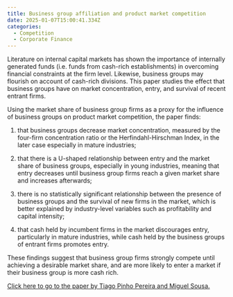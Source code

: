 ```yaml
---
title: Business group affiliation and product market competition
date: 2025-01-07T15:00:41.334Z
categories:
  - Competition
  - Corporate Finance
---
```

Literature on internal capital markets has shown the importance of internally generated funds (i.e. funds from cash-rich establishments) in overcoming financial constraints at the firm level. Likewise, business groups may flourish on account of cash-rich divisions. This paper studies the effect that business groups have on market concentration, entry, and survival of recent entrant firms. 

Using the market share of business group firms as a proxy for the influence of business groups on product market competition, the paper finds:

1. that business groups decrease market concentration, measured by the four-firm concentration ratio or the Herfindahl-Hirschman Index, in the later case especially in mature industries;

2. that there is a U-shaped relationship between entry and the market share of business groups, especially in young industries, meaning that entry decreases until business group firms reach a given market share and increases afterwards;

3. there is no statistically significant relationship between the presence of business groups and the survival of new firms in the market, which is better explained by industry-level variables such as profitability and capital intensity;

4. that cash held by incumbent firms in the market discourages entry, particularly in mature industries, while cash held by the business groups of entrant firms promotes entry.

These findings suggest that business group firms strongly compete until achieving a desirable market share, and are more likely to enter a market if their business group is more cash rich.

[Click here to go to the paper by Tiago Pinho Pereira and Miguel Sousa.](https://link.springer.com/article/10.1007/s40812-023-00275-z)